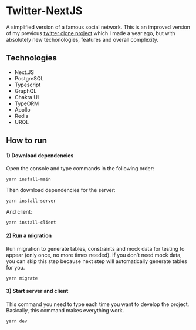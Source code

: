 # Twitter-NextJS

A simplified version of a famous social network. 
This is an improved version of my previous 
[twitter clone project](https://github.com/iaminsleep/twitter-php) which I made a year ago, 
but with absolutely new techonologies, features and overall complexity.

## Technologies

- Next.JS
- PostgreSQL
- Typescript
- GraphQL
- Chakra UI
- TypeORM
- Apollo
- Redis
- URQL

## How to run

#### 1) Download dependencies

Open the console and type commands in the following order:
```
yarn install-main
```
Then download dependencies for the server:
```
yarn install-server
```
And client:
```
yarn install-client
```
#### 2) Run a migration

Run migration to generate tables, constraints and mock data for testing to appear (only once, no more times needed). 
If you don't need mock data, you can skip this step because next step will automatically generate tables for you.
```
yarn migrate
```

#### 3) Start server and client

This command you need to type each time you want to develop the project. Basically, this command makes everything work.
```
yarn dev
```
